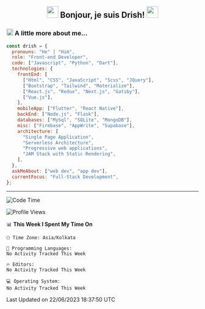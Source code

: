 <h2 align="center">
<img src="https://emojis.slackmojis.com/emojis/images/1665051119/61583/vibe-rabbit.gif?1665051119" width="30"/> Bonjour, je suis Drish! <img src="https://emojis.slackmojis.com/emojis/images/1643515023/10521/meow_code.gif" width="30"> 
</h2>

### <img src="https://emojis.slackmojis.com/emojis/images/1643515118/11386/among_us_orange_dance.gif" width="18"> A little more about me...

```js
const drish = {
  pronouns: "He" | "Him",
  role: "Front-end Developer",
  code: ["Javascript", "Python", "Dart"],
  technologies: {
    frontEnd: [
      ["Html", "CSS", "JavaScript", "Scss", "JQuery"],
      ["Bootstrap", "Tailwind", "Materialize"],
      ["React.js", "Redux", "Next.js", "Gatsby"],
      ["Vue.js"],
    ],
    mobileApp: ["Flutter", "React Native"],
    backEnd: ["Node.js", "Flask"],
    databases: ["MySql", "SQLite", "MongoDB"],
    misc: ["Firebase", "AppWrite", "Supabase"],
    architecture: [
      "Single Page Application",
      "Serverless Architecture",
      "Progressive web applications",
      "JAM Stack with Static Rendering",
    ],
  },
  askMeAbout: ["web dev", "app dev"],
  currentFocus: "Full-Stack Development",
};
```

---

<!--START_SECTION:waka-->
![Code Time](http://img.shields.io/badge/Code%20Time-38%20mins-blue)

![Profile Views](http://img.shields.io/badge/Profile%20Views-7-blue)

📊 **This Week I Spent My Time On** 

```text
🕑︎ Time Zone: Asia/Kolkata

💬 Programming Languages: 
No Activity Tracked This Week

🔥 Editors: 
No Activity Tracked This Week

💻 Operating System: 
No Activity Tracked This Week
```


 Last Updated on 22/06/2023 18:37:50 UTC
<!--END_SECTION:waka-->
